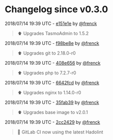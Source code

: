 # Changelog since v0.3.0

2018/07/14 19:39 UTC - [e151e1e](https://github.com/hassio-addons/addon-tasmoadmin/commit/e151e1ee0609f9d929da3232bb321b1ea9645fed) by [@frenck](https://github.com/frenck)
> :arrow_up: Upgrades TasmoAdmin to 1.5.2 

2018/07/14 19:39 UTC - [f98be8e](https://github.com/hassio-addons/addon-tasmoadmin/commit/f98be8ef4ea72a24776b2dedfbf744859f96b70e) by [@frenck](https://github.com/frenck)
> :arrow_up: Upgrades git to 2.18.0-r0 

2018/07/14 19:39 UTC - [408e656](https://github.com/hassio-addons/addon-tasmoadmin/commit/408e656b9bf17453eb9b5c5ebef01af12cdc84bf) by [@frenck](https://github.com/frenck)
> :arrow_up: Upgrades php to 7.2.7-r0 

2018/07/14 19:39 UTC - [6642fcd](https://github.com/hassio-addons/addon-tasmoadmin/commit/6642fcd69d704a146821497a1ca30dd2b05f5a3b) by [@frenck](https://github.com/frenck)
> :arrow_up: Upgrades nginx to 1.14.0-r0 

2018/07/14 19:39 UTC - [35fab39](https://github.com/hassio-addons/addon-tasmoadmin/commit/35fab397109d630ff81863a335e6ecf4757a4f93) by [@frenck](https://github.com/frenck)
> :arrow_up: Upgrades base image to v2.0.1 

2018/07/14 19:39 UTC - [2cc2429](https://github.com/hassio-addons/addon-tasmoadmin/commit/2cc242989726dd2b2a1359ed25ae3ed8e983f9ff) by [@frenck](https://github.com/frenck)
> :rocket: GitLab CI now using the latest Hadolint 

